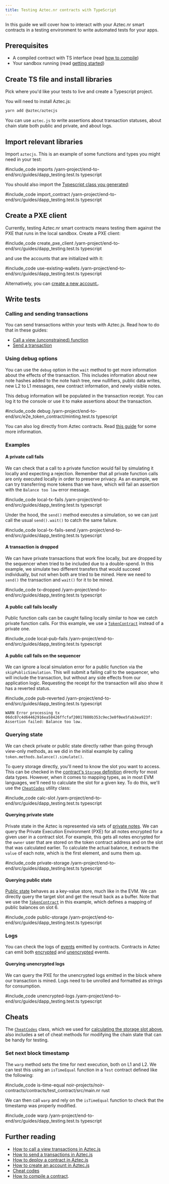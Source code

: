 ```yaml
---
title: Testing Aztec.nr contracts with TypeScript
---
```


In this guide we will cover how to interact with your Aztec.nr smart contracts in a testing environment to write automated tests for your apps.

## Prerequisites

- A compiled contract with TS interface (read [how to compile](../smart_contracts/how_to_compile_contract.md))
- Your sandbox running (read [getting started](../getting_started/quickstart.md))

## Create TS file and install libraries

Pick where you'd like your tests to live and create a Typescript project.

You will need to install Aztec.js:

```bash
yarn add @aztec/aztecjs
```

You can use `aztec.js` to write assertions about transaction statuses, about chain state both public and private, and about logs.

## Import relevant libraries

Import `aztecjs`. This is an example of some functions and types you might need in your test:

#include_code imports /yarn-project/end-to-end/src/guides/dapp_testing.test.ts typescript

You should also import the [Typescript class you generated](../smart_contracts/how_to_compile_contract.md#typescript-interfaces):

#include_code import_contract /yarn-project/end-to-end/src/guides/dapp_testing.test.ts typescript

## Create a PXE client

Currently, testing Aztec.nr smart contracts means testing them against the PXE that runs in the local sandbox. Create a PXE client:

#include_code create_pxe_client /yarn-project/end-to-end/src/guides/dapp_testing.test.ts typescript

and use the accounts that are initialized with it:

#include_code use-existing-wallets /yarn-project/end-to-end/src/guides/dapp_testing.test.ts typescript

Alternatively, you can [create a new account.](./create_account.md).

## Write tests

### Calling and sending transactions

You can send transactions within your tests with Aztec.js. Read how to do that in these guides:

- [Call a view (unconstrained) function](./call_view_function.md)
- [Send a transaction](./send_transaction.md)

### Using debug options

You can use the `debug` option in the `wait` method to get more information about the effects of the transaction. This includes information about new note hashes added to the note hash tree, new nullifiers, public data writes, new L2 to L1 messages, new contract information, and newly visible notes.

This debug information will be populated in the transaction receipt. You can log it to the console or use it to make assertions about the transaction.

#include_code debug /yarn-project/end-to-end/src/e2e_token_contract/minting.test.ts typescript

You can also log directly from Aztec contracts. Read [this guide](/reference/debugging.md##logging-in-aztecnr) for some more information.

### Examples

#### A private call fails

We can check that a call to a private function would fail by simulating it locally and expecting a rejection. Remember that all private function calls are only executed locally in order to preserve privacy. As an example, we can try transferring more tokens than we have, which will fail an assertion with the `Balance too low` error message.

#include_code local-tx-fails /yarn-project/end-to-end/src/guides/dapp_testing.test.ts typescript

Under the hood, the `send()` method executes a simulation, so we can just call the usual `send().wait()` to catch the same failure.

#include_code local-tx-fails-send /yarn-project/end-to-end/src/guides/dapp_testing.test.ts typescript

#### A transaction is dropped

We can have private transactions that work fine locally, but are dropped by the sequencer when tried to be included due to a double-spend. In this example, we simulate two different transfers that would succeed individually, but not when both are tried to be mined. Here we need to `send()` the transaction and `wait()` for it to be mined.

#include_code tx-dropped /yarn-project/end-to-end/src/guides/dapp_testing.test.ts typescript

#### A public call fails locally

Public function calls can be caught failing locally similar to how we catch private function calls. For this example, we use a [`TokenContract`](https://github.com/AztecProtocol/aztec-packages/blob/master/noir-projects/noir-contracts/contracts/token_contract/src/main.nr) instead of a private one.

#include_code local-pub-fails /yarn-project/end-to-end/src/guides/dapp_testing.test.ts typescript

#### A public call fails on the sequencer

We can ignore a local simulation error for a public function via the `skipPublicSimulation`. This will submit a failing call to the sequencer, who will include the transaction, but without any side effects from our application logic. Requesting the receipt for the transaction will also show it has a reverted status.

#include_code pub-reverted /yarn-project/end-to-end/src/guides/dapp_testing.test.ts typescript

```
WARN Error processing tx 06dc87c4d64462916ea58426ffcfaf20017880b353c9ec3e0f0ee5fab3ea923f: Assertion failed: Balance too low.
```

### Querying state

We can check private or public state directly rather than going through view-only methods, as we did in the initial example by calling `token.methods.balance().simulate()`.

To query storage directly, you'll need to know the slot you want to access. This can be checked in the [contract's `Storage` definition](../../reference/developer_references/smart_contract_reference/storage/index.md) directly for most data types. However, when it comes to mapping types, as in most EVM languages, we'll need to calculate the slot for a given key. To do this, we'll use the [`CheatCodes`](../../reference/developer_references/sandbox_reference/cheat_codes.md) utility class:

#include_code calc-slot /yarn-project/end-to-end/src/guides/dapp_testing.test.ts typescript

#### Querying private state

Private state in the Aztec is represented via sets of [private notes](../../aztec/concepts/state_model/index.md#private-state). We can query the Private Execution Environment (PXE) for all notes encrypted for a given user in a contract slot. For example, this gets all notes encrypted for the `owner` user that are stored on the token contract address and on the slot that was calculated earlier. To calculate the actual balance, it extracts the `value` of each note, which is the first element, and sums them up.

#include_code private-storage /yarn-project/end-to-end/src/guides/dapp_testing.test.ts typescript

#### Querying public state

[Public state](../../aztec/concepts/state_model/index.md#public-state) behaves as a key-value store, much like in the EVM. We can directly query the target slot and get the result back as a buffer. Note that we use the [`TokenContract`](https://github.com/AztecProtocol/aztec-packages/blob/master/noir-projects/noir-contracts/contracts/token_contract/src/main.nr) in this example, which defines a mapping of public balances on slot 6.

#include_code public-storage /yarn-project/end-to-end/src/guides/dapp_testing.test.ts typescript

### Logs

You can check the logs of [events](../smart_contracts/writing_contracts/how_to_emit_event.md) emitted by contracts. Contracts in Aztec can emit both [encrypted](../smart_contracts/writing_contracts/how_to_emit_event.md#Encrypted-Events) and [unencrypted](../smart_contracts/writing_contracts/how_to_emit_event.md#Unencrypted-Events) events.

#### Querying unencrypted logs

We can query the PXE for the unencrypted logs emitted in the block where our transaction is mined. Logs need to be unrolled and formatted as strings for consumption.

#include_code unencrypted-logs /yarn-project/end-to-end/src/guides/dapp_testing.test.ts typescript

## Cheats

The [`CheatCodes`](../../reference/developer_references/sandbox_reference/cheat_codes.md) class, which we used for [calculating the storage slot above](#querying-state), also includes a set of cheat methods for modifying the chain state that can be handy for testing.

### Set next block timestamp

The `warp` method sets the time for next execution, both on L1 and L2. We can test this using an `isTimeEqual` function in a `Test` contract defined like the following:

#include_code is-time-equal noir-projects/noir-contracts/contracts/test_contract/src/main.nr rust

We can then call `warp` and rely on the `isTimeEqual` function to check that the timestamp was properly modified.

#include_code warp /yarn-project/end-to-end/src/guides/dapp_testing.test.ts typescript

## Further reading

- [How to call a view transactions in Aztec.js](./call_view_function.md)
- [How to send a transactions in Aztec.js](./send_transaction.md)
- [How to deploy a contract in Aztec.js](./deploy_contract.md)
- [How to create an account in Aztec.js](./create_account.md)
- [Cheat codes](../../reference/developer_references/sandbox_reference/cheat_codes.md)
- [How to compile a contract](../smart_contracts/how_to_compile_contract.md).
